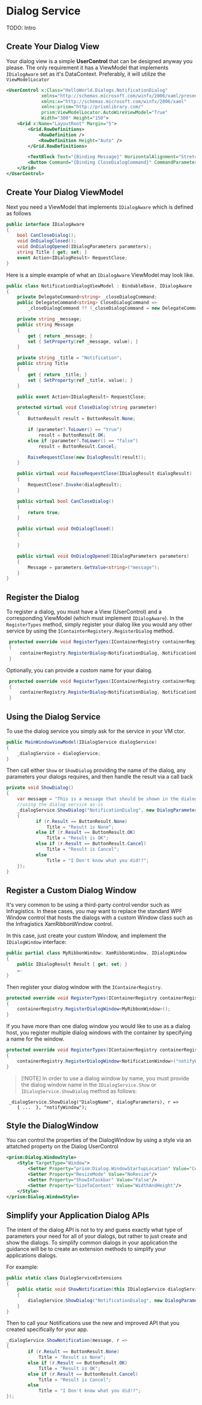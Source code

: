 # Dialog Service

TODO: Intro

## Create Your Dialog View

Your dialog view is a simple **UserControl** that can be designed anyway you please.  The only requirement it has a ViewModel that implements `IDialogAware` set as it's DataContext.  Preferably, it will utilize the `ViewModelLocator`

```xml
<UserControl x:Class="HelloWorld.Dialogs.NotificationDialog"
             xmlns="http://schemas.microsoft.com/winfx/2006/xaml/presentation"
             xmlns:x="http://schemas.microsoft.com/winfx/2006/xaml"
             xmlns:prism="http://prismlibrary.com/"
             prism:ViewModelLocator.AutoWireViewModel="True"
             Width="300" Height="150">
    <Grid x:Name="LayoutRoot" Margin="5">
        <Grid.RowDefinitions>
            <RowDefinition />
            <RowDefinition Height="Auto" />
        </Grid.RowDefinitions>

        <TextBlock Text="{Binding Message}" HorizontalAlignment="Stretch" VerticalAlignment="Stretch" Grid.Row="0" TextWrapping="Wrap" />
        <Button Command="{Binding CloseDialogCommand}" CommandParameter="true" Content="OK" Width="75" Height="25" HorizontalAlignment="Right" Margin="0,10,0,0" Grid.Row="1" IsDefault="True" />
    </Grid>
</UserControl>
```

## Create Your Dialog ViewModel

Next you need a ViewModel that implements `IDialogAware` which is defined as follows

```cs
public interface IDialogAware
{
    bool CanCloseDialog();
    void OnDialogClosed();
    void OnDialogOpened(IDialogParameters parameters);
    string Title { get; set; }
    event Action<IDialogResult> RequestClose;
}
```

Here is a simple example of what an `IDialogAware` ViewModel may look like.

```cs
public class NotificationDialogViewModel : BindableBase, IDialogAware
{
    private DelegateCommand<string> _closeDialogCommand;
    public DelegateCommand<string> CloseDialogCommand =>
        _closeDialogCommand ?? (_closeDialogCommand = new DelegateCommand<string>(CloseDialog));

    private string _message;
    public string Message
    {
        get { return _message; }
        set { SetProperty(ref _message, value); }
    }

    private string _title = "Notification";
    public string Title
    {
        get { return _title; }
        set { SetProperty(ref _title, value); }
    }

    public event Action<IDialogResult> RequestClose;

    protected virtual void CloseDialog(string parameter)
    {
        ButtonResult result = ButtonResult.None;

        if (parameter?.ToLower() == "true")
            result = ButtonResult.OK;
        else if (parameter?.ToLower() == "false")
            result = ButtonResult.Cancel;

        RaiseRequestClose(new DialogResult(result));
    }

    public virtual void RaiseRequestClose(IDialogResult dialogResult)
    {
        RequestClose?.Invoke(dialogResult);
    }

    public virtual bool CanCloseDialog()
    {
        return true;
    }

    public virtual void OnDialogClosed()
    {

    }

    public virtual void OnDialogOpened(IDialogParameters parameters)
    {
        Message = parameters.GetValue<string>("message");
    }
}
```

## Register the Dialog

To register a dialog, you must have a View (UserControl) and a corresponding ViewModel (which must implement `IDialogAware`).  In the `RegisterTypes` method, simply register your dialog like you would any other service by using the `IContainterRegistery.RegisterDialog` method.

```cs
 protected override void RegisterTypes(IContainerRegistry containerRegistry)
 {
     containerRegistry.RegisterDialog<NotificationDialog, NotificationDialogViewModel>();
 }
```

Optionally, you can provide a custom name for your dialog.
```cs
 protected override void RegisterTypes(IContainerRegistry containerRegistry)
 {
     containerRegistry.RegisterDialog<NotificationDialog, NotificationDialogViewModel>("myDialog");
 }
```

## Using the Dialog Service

To use the dialog service you simply ask for the service in your VM ctor.

```cs
public MainWindowViewModel(IDialogService dialogService)
{
    _dialogService = dialogService;
}
```

Then call either `Show` or `ShowDialog` providing the name of the dialog, any parameters your dialogs requires, and then handle the result via a call back

```cs
private void ShowDialog()
{
    var message = "This is a message that should be shown in the dialog.";
    //using the dialog service as-is
    _dialogService.ShowDialog("NotificationDialog", new DialogParameters($"message={message}"), r =>
    {
           if (r.Result == ButtonResult.None)
               Title = "Result is None";
           else if (r.Result == ButtonResult.OK)
               Title = "Result is OK";
           else if (r.Result == ButtonResult.Cancel)
               Title = "Result is Cancel";
           else
               Title = "I Don't know what you did!?";
    });
}
```

## Register a Custom Dialog Window

It's very common to be using a third-party control vendor such as Infragistics. In these cases, you may want to replace the standard WPF Window control that hosts the dialogs with a custom Window class such as the Infragistics XamRibbonWindow control.

In this case, just create your custom Window, and implement the `IDialogWindow` interface:

```cs
public partial class MyRibbonWindow: XamRibbonWindow, IDialogWindow
{
    public IDialogResult Result { get; set; }
    ….
}
```

Then register your dialog window with the `IContainerRegistry`.

```cs
protected override void RegisterTypes(IContainerRegistry containerRegistry)
{
    containerRegistry.RegisterDialogWindow<MyRibbonWindow>();
}
```
If you have more than one dialog window you would like to use as a dialog host, you register multiple dialog windows with the container by specifying a name for the window.
```cs
protected override void RegisterTypes(IContainerRegistry containerRegistry)
{
    containerRegistry.RegisterDialogWindow<NotificationWindow>("notifyWindow");
}
```
> [!NOTE] In order to use a dialog window by name, you must provide the dialog window name in the `IDialogService.Show` or `IDialogService.ShowDialog` method as follows:
```
 _dialogService.ShowDialog("DialogName", dialogParameters), r =>
    { ...  }, "notifyWindow");
```

## Style the DialogWindow

You can control the properties of the DialogWindow by using a style via an attatched property on the Dialog UserControl

```xml
<prism:Dialog.WindowStyle>
    <Style TargetType="Window">
        <Setter Property="prism:Dialog.WindowStartupLocation" Value="CenterScreen" />
        <Setter Property="ResizeMode" Value="NoResize"/>
        <Setter Property="ShowInTaskbar" Value="False"/>
        <Setter Property="SizeToContent" Value="WidthAndHeight"/>
    </Style>
</prism:Dialog.WindowStyle>
```

## Simplify your Application Dialog APIs

The intent of the dialog API is not to try and guess exactly what type of parameters your need for all of your dialogs, but rather to just create and show the dialogs.  To simplify common dialogs in your application the guidance will be to create an extension methods to simplify your applications dialogs.

For example:

```cs
public static class DialogServiceExtensions
{
    public static void ShowNotification(this IDialogService dialogService, string message, Action<IDialogResult> callBack)
    {
        dialogService.ShowDialog("NotificationDialog", new DialogParameters($"message={message}"), callBack, "notificationWindow");
    }
}
```

Then to call your Notifications use the new and improved API that you created specifically for your app.

```cs
_dialogService.ShowNotification(message, r =>
{
        if (r.Result == ButtonResult.None)
            Title = "Result is None";
        else if (r.Result == ButtonResult.OK)
            Title = "Result is OK";
        else if (r.Result == ButtonResult.Cancel)
            Title = "Result is Cancel";
        else
            Title = "I Don't know what you did!?";
});
```
